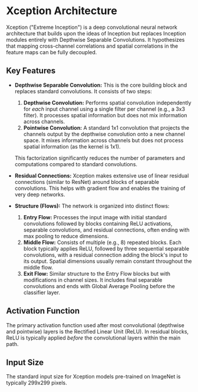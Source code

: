 # Xception Architecture

Xception ("Extreme Inception") is a deep convolutional neural network architecture that builds upon the ideas of Inception but replaces Inception modules entirely with Depthwise Separable Convolutions. It hypothesizes that mapping cross-channel correlations and spatial correlations in the feature maps can be fully decoupled.

## Key Features

*   **Depthwise Separable Convolution:** This is the core building block and replaces standard convolutions. It consists of two steps:
    1.  **Depthwise Convolution:** Performs spatial convolution independently for *each* input channel using a single filter per channel (e.g., a 3x3 filter). It processes spatial information but does not mix information across channels.
    2.  **Pointwise Convolution:** A standard 1x1 convolution that projects the channels output by the depthwise convolution onto a new channel space. It mixes information across channels but does not process spatial information (as the kernel is 1x1).

    This factorization significantly reduces the number of parameters and computations compared to standard convolutions.

*   **Residual Connections:** Xception makes extensive use of linear residual connections (similar to ResNet) around blocks of separable convolutions. This helps with gradient flow and enables the training of very deep networks.

*   **Structure (Flows):** The network is organized into distinct flows:
    1.  **Entry Flow:** Processes the input image with initial standard convolutions followed by blocks containing ReLU activations, separable convolutions, and residual connections, often ending with max pooling to reduce dimensions.
    2.  **Middle Flow:** Consists of multiple (e.g., 8) repeated blocks. Each block typically applies ReLU, followed by three sequential separable convolutions, with a residual connection adding the block's input to its output. Spatial dimensions usually remain constant throughout the middle flow.
    3.  **Exit Flow:** Similar structure to the Entry Flow blocks but with modifications in channel sizes. It includes final separable convolutions and ends with Global Average Pooling before the classifier layer.

## Activation Function

The primary activation function used after most convolutional (depthwise and pointwise) layers is the Rectified Linear Unit (ReLU). In residual blocks, ReLU is typically applied *before* the convolutional layers within the main path.

## Input Size

The standard input size for Xception models pre-trained on ImageNet is typically 299x299 pixels.